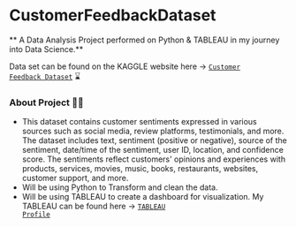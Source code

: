 # CustomerFeedbackDataset

** A Data Analysis Project performed on Python & TABLEAU in my journey into Data Science.** 

Data set can be found on the KAGGLE website here -> <code>[Customer Feedback Dataset](https://www.kaggle.com/datasets/vishweshsalodkar/customer-feedback-dataset)</code> :hourglass:

### About Project 👨‍💻

- This dataset contains customer sentiments expressed in various sources such as social media, review platforms, testimonials, and more. The dataset includes text, sentiment (positive or negative), source of the sentiment, date/time of the sentiment, user ID, location, and confidence score. The sentiments reflect customers' opinions and experiences with products, services, movies, music, books, restaurants, websites, customer support, and more.
- Will be using Python to Transform and clean the data. 
- Will be using TABLEAU to create a dashboard for visualization. My TABLEAU can be found here -> <code>[TABLEAU Profile](https://public.tableau.com/app/profile/francisco.de.anda) <code>


